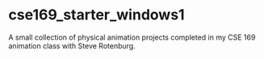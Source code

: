 # cse169_starter_windows1
A small collection of physical animation projects completed in my CSE 169 animation class with Steve Rotenburg.
